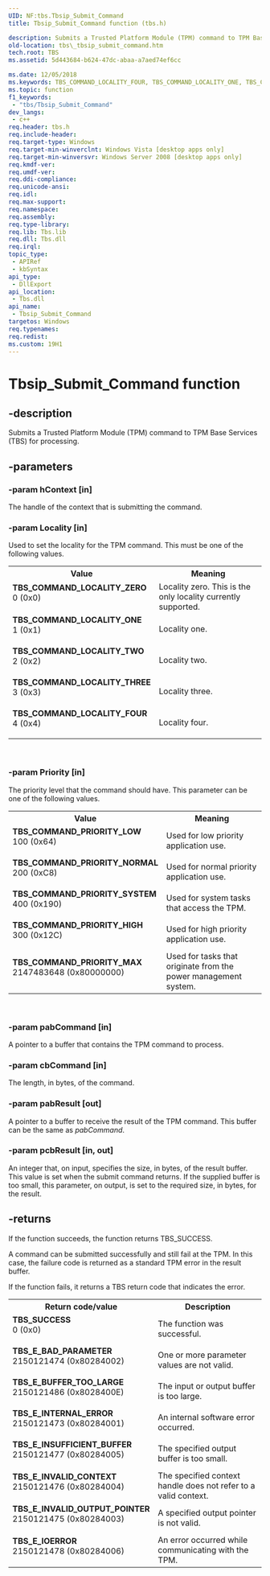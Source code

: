 ```yaml
---
UID: NF:tbs.Tbsip_Submit_Command
title: Tbsip_Submit_Command function (tbs.h)

description: Submits a Trusted Platform Module (TPM) command to TPM Base Services (TBS) for processing.
old-location: tbs\_tbsip_submit_command.htm
tech.root: TBS
ms.assetid: 5d443684-b624-47dc-abaa-a7aed74ef6cc

ms.date: 12/05/2018
ms.keywords: TBS_COMMAND_LOCALITY_FOUR, TBS_COMMAND_LOCALITY_ONE, TBS_COMMAND_LOCALITY_THREE, TBS_COMMAND_LOCALITY_TWO, TBS_COMMAND_LOCALITY_ZERO, TBS_COMMAND_PRIORITY_HIGH, TBS_COMMAND_PRIORITY_LOW, TBS_COMMAND_PRIORITY_MAX, TBS_COMMAND_PRIORITY_NORMAL, TBS_COMMAND_PRIORITY_SYSTEM, Tbsip_Submit_Command, Tbsip_Submit_Command function [TBS], tbs._tbsip_submit_command, tbs/Tbsip_Submit_Command
ms.topic: function
f1_keywords: 
 - "tbs/Tbsip_Submit_Command"
dev_langs:
 - c++
req.header: tbs.h
req.include-header: 
req.target-type: Windows
req.target-min-winverclnt: Windows Vista [desktop apps only]
req.target-min-winversvr: Windows Server 2008 [desktop apps only]
req.kmdf-ver: 
req.umdf-ver: 
req.ddi-compliance: 
req.unicode-ansi: 
req.idl: 
req.max-support: 
req.namespace: 
req.assembly: 
req.type-library: 
req.lib: Tbs.lib
req.dll: Tbs.dll
req.irql: 
topic_type:
 - APIRef
 - kbSyntax
api_type:
 - DllExport
api_location:
 - Tbs.dll
api_name:
 - Tbsip_Submit_Command
targetos: Windows
req.typenames: 
req.redist: 
ms.custom: 19H1
---
```


# Tbsip_Submit_Command function


## -description


Submits a Trusted Platform Module (TPM) command to TPM Base Services (TBS) for processing.


## -parameters




### -param hContext [in]

The handle of the context that is submitting the command.


### -param Locality [in]

Used to set the locality for the TPM command. This must be one of the following values.

<table>
<tr>
<th>Value</th>
<th>Meaning</th>
</tr>
<tr>
<td width="40%"><a id="TBS_COMMAND_LOCALITY_ZERO"></a><a id="tbs_command_locality_zero"></a><dl>
<dt><b>TBS_COMMAND_LOCALITY_ZERO</b></dt>
<dt>0 (0x0)</dt>
</dl>
</td>
<td width="60%">
Locality zero. This is the only locality currently supported.

</td>
</tr>
<tr>
<td width="40%"><a id="TBS_COMMAND_LOCALITY_ONE"></a><a id="tbs_command_locality_one"></a><dl>
<dt><b>TBS_COMMAND_LOCALITY_ONE</b></dt>
<dt>1 (0x1)</dt>
</dl>
</td>
<td width="60%">
Locality one.

</td>
</tr>
<tr>
<td width="40%"><a id="TBS_COMMAND_LOCALITY_TWO"></a><a id="tbs_command_locality_two"></a><dl>
<dt><b>TBS_COMMAND_LOCALITY_TWO</b></dt>
<dt>2 (0x2)</dt>
</dl>
</td>
<td width="60%">
Locality two.

</td>
</tr>
<tr>
<td width="40%"><a id="TBS_COMMAND_LOCALITY_THREE"></a><a id="tbs_command_locality_three"></a><dl>
<dt><b>TBS_COMMAND_LOCALITY_THREE</b></dt>
<dt>3 (0x3)</dt>
</dl>
</td>
<td width="60%">
Locality three.

</td>
</tr>
<tr>
<td width="40%"><a id="TBS_COMMAND_LOCALITY_FOUR"></a><a id="tbs_command_locality_four"></a><dl>
<dt><b>TBS_COMMAND_LOCALITY_FOUR</b></dt>
<dt>4 (0x4)</dt>
</dl>
</td>
<td width="60%">
Locality four.

</td>
</tr>
</table>
 


### -param Priority [in]

The priority level that the command should have. This parameter can be one of the following values.

<table>
<tr>
<th>Value</th>
<th>Meaning</th>
</tr>
<tr>
<td width="40%"><a id="TBS_COMMAND_PRIORITY_LOW"></a><a id="tbs_command_priority_low"></a><dl>
<dt><b>TBS_COMMAND_PRIORITY_LOW</b></dt>
<dt>100 (0x64)</dt>
</dl>
</td>
<td width="60%">
Used for low priority application use.

</td>
</tr>
<tr>
<td width="40%"><a id="TBS_COMMAND_PRIORITY_NORMAL"></a><a id="tbs_command_priority_normal"></a><dl>
<dt><b>TBS_COMMAND_PRIORITY_NORMAL</b></dt>
<dt>200 (0xC8)</dt>
</dl>
</td>
<td width="60%">
Used for normal priority application use.

</td>
</tr>
<tr>
<td width="40%"><a id="TBS_COMMAND_PRIORITY_SYSTEM"></a><a id="tbs_command_priority_system"></a><dl>
<dt><b>TBS_COMMAND_PRIORITY_SYSTEM</b></dt>
<dt>400 (0x190)</dt>
</dl>
</td>
<td width="60%">
Used for system tasks that access the TPM.

</td>
</tr>
<tr>
<td width="40%"><a id="TBS_COMMAND_PRIORITY_HIGH"></a><a id="tbs_command_priority_high"></a><dl>
<dt><b>TBS_COMMAND_PRIORITY_HIGH</b></dt>
<dt>300 (0x12C)</dt>
</dl>
</td>
<td width="60%">
Used for high priority application use.

</td>
</tr>
<tr>
<td width="40%"><a id="TBS_COMMAND_PRIORITY_MAX"></a><a id="tbs_command_priority_max"></a><dl>
<dt><b>TBS_COMMAND_PRIORITY_MAX</b></dt>
<dt>2147483648 (0x80000000)</dt>
</dl>
</td>
<td width="60%">
Used for tasks that originate from the power management system.

</td>
</tr>
</table>
 


### -param pabCommand [in]

A pointer to a buffer that contains the TPM command to process.


### -param cbCommand [in]

The length, in bytes, of the command.


### -param pabResult [out]

A pointer to a buffer to receive the result of the TPM command.  This buffer can be the same as <i>pabCommand</i>.


### -param pcbResult [in, out]

An integer that, on input, specifies the size, in bytes, of the result buffer.  This value is set when the submit command returns.  If the supplied buffer is too small, this parameter, on output, is set to the required size, in bytes, for the result.


## -returns



If the function succeeds, the function returns TBS_SUCCESS.

A command can be submitted successfully and still fail at the TPM. In this case, the failure code is returned as a standard TPM error in the result buffer.

If the function fails, it returns a TBS return code that indicates the error.

<table>
<tr>
<th>Return code/value</th>
<th>Description</th>
</tr>
<tr>
<td width="40%">
<dl>
<dt><b>TBS_SUCCESS</b></dt>
<dt>0 (0x0)</dt>
</dl>
</td>
<td width="60%">
The function was successful.

</td>
</tr>
<tr>
<td width="40%">
<dl>
<dt><b>TBS_E_BAD_PARAMETER</b></dt>
<dt>2150121474 (0x80284002)</dt>
</dl>
</td>
<td width="60%">
One or more parameter values are not valid.

</td>
</tr>
<tr>
<td width="40%">
<dl>
<dt><b>TBS_E_BUFFER_TOO_LARGE</b></dt>
<dt>2150121486 (0x8028400E)</dt>
</dl>
</td>
<td width="60%">
The input or output buffer is too large.

</td>
</tr>
<tr>
<td width="40%">
<dl>
<dt><b>TBS_E_INTERNAL_ERROR</b></dt>
<dt>2150121473 (0x80284001)</dt>
</dl>
</td>
<td width="60%">
An internal software error occurred.

</td>
</tr>
<tr>
<td width="40%">
<dl>
<dt><b>TBS_E_INSUFFICIENT_BUFFER</b></dt>
<dt>2150121477 (0x80284005)</dt>
</dl>
</td>
<td width="60%">
The specified output buffer is too small.

</td>
</tr>
<tr>
<td width="40%">
<dl>
<dt><b>TBS_E_INVALID_CONTEXT</b></dt>
<dt>2150121476 (0x80284004)</dt>
</dl>
</td>
<td width="60%">
The specified context handle does not refer to a valid context.

</td>
</tr>
<tr>
<td width="40%">
<dl>
<dt><b>TBS_E_INVALID_OUTPUT_POINTER</b></dt>
<dt>2150121475 (0x80284003)</dt>
</dl>
</td>
<td width="60%">
A specified output pointer is not valid.

</td>
</tr>
<tr>
<td width="40%">
<dl>
<dt><b>TBS_E_IOERROR</b></dt>
<dt>2150121478 (0x80284006)</dt>
</dl>
</td>
<td width="60%">
An error occurred while communicating with the TPM.

</td>
</tr>
</table>
 



